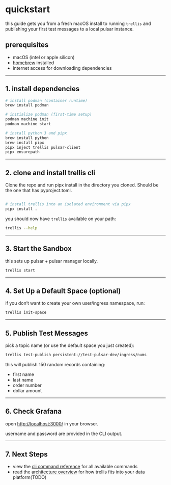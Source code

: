 # quickstart

this guide gets you from a fresh macOS install to running `trellis` and publishing your first test messages to a local pulsar instance.

## prerequisites

* macOS (intel or apple silicon)
* [homebrew](https://brew.sh) installed
* internet access for downloading dependencies

---

## 1. install dependencies

```bash
# install podman (container runtime)
brew install podman

# initialize podman (first-time setup)
podman machine init
podman machine start

# install python 3 and pipx
brew install python
brew install pipx
pipx inject trellis pulsar-client
pipx ensurepath
```

---

## 2. clone and install trellis cli
Clone the repo and run pipx install in the directory you cloned. Should be the one that has pyproject.toml.

```bash

# install trellis into an isolated environment via pipx
pipx install .
```

you should now have `trellis` available on your path:

```bash
trellis --help
```

---

## 3. Start the Sandbox

this sets up pulsar + pulsar manager locally.

```bash
trellis start
```

---

## 4. Set Up a Default Space (optional)

if you don’t want to create your own user/ingress namespace, run:

```bash
trellis init-space
```

---

## 5. Publish Test Messages

pick a topic name (or use the default space you just created):

```bash
trellis test-publish persistent://test-pulsar-dev/ingress/nums
```

this will publish 150 random records containing:

* first name
* last name
* order number
* dollar amount

---

## 6. Check Grafana

open [http://localhost:3000/](http://localhost:3000) in your browser.

username and password are provided in the CLI output.

---

## 7. Next Steps

* view the [cli command reference](./trellis_cli/CLI_Command_Reference.md) for all available commands
* read the [architecture overview](../../wiki/Architecture) for how trellis fits into your data platform(TODO)

